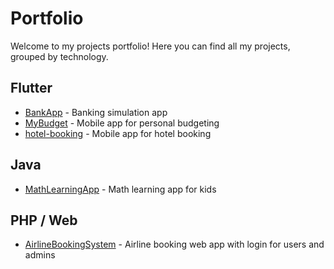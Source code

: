 # Portfolio
Welcome to my projects portfolio! Here you can find all my projects, grouped by technology.



## Flutter
- [BankApp](https://github.com/jasminajjusic/BankApp) - Banking simulation app
- [MyBudget](https://github.com/jasminajjusic/MyBudget) - Mobile app for personal budgeting
- [hotel-booking](https://github.com/jasminajjusic/hotel-booking) - Mobile app for hotel booking

## Java
- [MathLearningApp](https://github.com/jasminajjusic/MathLearningApp) - Math learning app for kids


## PHP / Web
- [AirlineBookingSystem](https://github.com/jasminajjusic/AirlineBookingSystem) - Airline booking web app with login for users and admins

